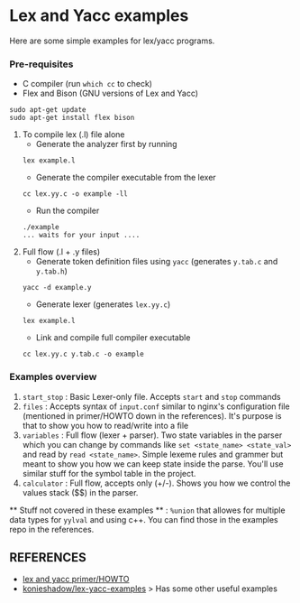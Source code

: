 # Lex and Yacc examples
Here are some simple examples for lex/yacc programs. 

### Pre-requisites
- C compiler (run `which cc` to check)
- Flex and Bison (GNU versions of Lex and Yacc)
```
sudo apt-get update
sudo apt-get install flex bison
```

1. To compile lex (.l) file alone
    - Generate the analyzer first by running
    ```
    lex example.l
    ```
    - Generate the compiler executable from the lexer
    ```
    cc lex.yy.c -o example -ll
    ```
    - Run the compiler
    ```
    ./example
    ... waits for your input ....
    ```
1. Full flow (.l + .y files)
    - Generate token definition files using `yacc` (generates `y.tab.c` and `y.tab.h`)
    ```
    yacc -d example.y
    ```
    - Generate lexer (generates `lex.yy.c`)
    ```
    lex example.l
    ```
    - Link and compile full compiler executable
    ```
    cc lex.yy.c y.tab.c -o example
    ```

### Examples overview
1. `start_stop` : Basic Lexer-only file. Accepts `start` and `stop` commands
2. `files` : Accepts syntax of `input.conf` similar to nginx's configuration file (mentioned in primer/HOWTO down in the references). It's purpose is that to show you how to read/write into a file
3. `variables` : Full flow (lexer + parser). Two state variables in the parser which you can change by commands like `set <state_name> <state_val>` and read by `read <state_name>`. Simple lexeme rules and grammer but meant to show you how we can keep state inside the parse. You'll use similar stuff for the symbol table in the project.
4. `calculator` : Full flow, accepts only (+/-). Shows you how we control the values stack ($$) in the parser.

** Stuff not covered in these examples ** : `%union` that allowes for multiple data types for `yylval` and using c++. You can find those in the examples repo in the references. 

## REFERENCES
- [lex and yacc primer/HOWTO](https://tldp.org/HOWTO/Lex-YACC-HOWTO-3.html)
- [konieshadow/lex-yacc-examples](https://github.com/konieshadow/lex-yacc-examples) > Has some other useful examples